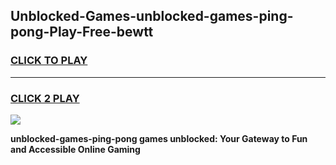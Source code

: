 
## Unblocked-Games-unblocked-games-ping-pong-Play-Free-bewtt
<h3>
<a href="https://premium76.site?title=unblocked-games-ping-pong&ref=09A">CLICK TO PLAY</a></h3>
<hr>

<h3>
<a href="https://premium76.site?title=unblocked-games-ping-pong&ref=09A">CLICK 2 PLAY</a>
  
</h3>

<a href="https://premium76.site?title=unblocked-games-ping-pong&ref=09A"><img src="https://clearcache.store/games.png"></a>


**unblocked-games-ping-pong games unblocked: Your Gateway to Fun and Accessible Online Gaming**
